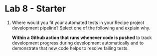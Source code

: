 # Lab 8 - Starter

1. Where would you fit your automated tests in your Recipe project development pipeline? Select one of the following and explain why.

   **Within a Github action that runs whenever code is pushed** to track development progress during development automatically and to demonstrate that new code helps to resolve failing tests.
